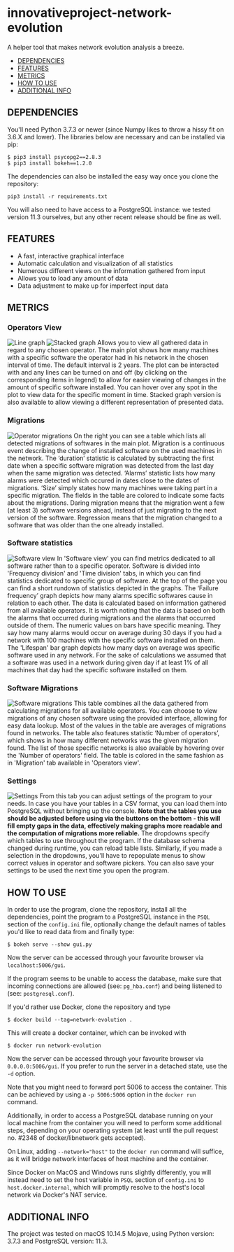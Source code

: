 # innovativeproject-network-evolution


A helper tool that makes network evolution analysis a breeze.

- [DEPENDENCIES](#dependencies)
- [FEATURES](#features)
- [METRICS](#metrics)
- [HOW TO USE](#how-to-use)
- [ADDITIONAL INFO](#additional-info)

## DEPENDENCIES
You'll need Python 3.7.3 or newer (since Numpy likes to throw a hissy fit on 3.6.X and lower). The libraries below are necessary and can be installed via pip:  
```
$ pip3 install psycopg2==2.8.3
$ pip3 install bokeh==1.2.0
```
The dependencies can also be installed the easy way once you clone the repository:
```
pip3 install -r requirements.txt
```
You will also need to have access to a PostgreSQL instance: we tested version 11.3 ourselves, but any other recent release should be fine as well.

## FEATURES
- A fast, interactive graphical interface
- Automatic calculation and visualization of all statistics
- Numerous different views on the information gathered from input
- Allows you to load any amount of data
- Data adjustment to make up for imperfect input data

## METRICS
### Operators View
![Line graph](./screenshots/operators_view_lines.png)
![Stacked graph](./screenshots/operators_view_stacked.png)
Allows you to view all gathered data in regard to any chosen operator. The main plot shows how many machines with a specific software the operator had in his network in the chosen interval of time. The default interval is 2 years. The plot can be interacted with and any lines can be turned on and off (by clicking on the corresponding items in legend) to allow for easier viewing of changes in the amount of specific software installed. You can hover over any spot in the plot to view data for the specific moment in time. Stacked graph version is also available to allow viewing a different representation of presented data.

### Migrations
![Operator migrations](./screenshots/operators_view_migrations.png)
On the right you can see a table which lists all detected migrations of softwares in the main plot. Migration is a continuous event describing the change of installed software on the used machines in the network. The ‘duration’ statistic is calculated by subtracting the first date when a specific software migration was detected from the last day when the same migration was detected. ‘Alarms’ statistic lists how many alarms were detected which occured in dates close to the dates of migrations. ‘Size’ simply states how many machines were taking part in a specific migration. The fields in the table are colored to indicate some facts about the migrations. Daring migration means that the migration went a few (at least 3) software versions ahead, instead of just migrating to the next version of the software. Regression means that the migration changed to a software that was older than the one already installed. 

### Software statistics
![Software view](./screenshots/software_view_fd.png)
In 'Software view' you can find metrics dedicated to all software rather than to a specific operator. Software is divided into 'Frequency division' and 'Time division' tabs, in which you can find statistics dedicated to specific group of software. At the top of the page you can find a short rundown of statistics depicted in the graphs. The ‘Failure frequency’ graph depicts how many alarms specific softwares cause in relation to each other. The data is calculated based on information gathered from all available operators. It is worth noting that the data is based on both the alarms that occurred during migrations and the alarms that occurred outside of them. The numeric values on bars have specific meaning. They say how many alarms would occur on average during 30 days if you had a network with 100 machines with the specific software installed on them. The 'Lifespan' bar graph depicts how many days on average was specific software used in any network. For the sake of calculations we assumed that a software was used in a network during given day if at least 1% of all machines that day had the specific software installed on them.

### Software Migrations
![Software migrations](./screenshots/software_view_migrations.png)
This table combines all the data gathered from calculating migrations for all available operators. You can choose to view migrations of any chosen software using the provided interface, allowing for easy data lookup. Most of the values in the table are averages of migrations found in networks. The table also features statistic ‘Number of operators’, which shows in how many different networks was the given migration found. The list of those specific networks is also available by hovering over the 'Number of operators' field. The table is colored in the same fashion as in 'Migration' tab available in 'Operators view'.

### Settings
![Settings](./screenshots/settings.png)
From this tab you can adjust settings of the program to your needs. In case you have your tables in a CSV format, you can load them into PostgreSQL without bringing up the console. **Note that the tables you use should be adjusted before using via the buttons on the bottom - this will fill empty gaps in the data, effectively making graphs more readable and the computation of migrations more reliable.** The dropdowns specify which tables to use throughout the program. If the database schema changed during runtime, you can reload table lists. Similarly, if you made a selection in the dropdowns, you'll have to repopulate menus to show correct values in operator and software pickers. You can also save your settings to be used the next time you open the program.

## HOW TO USE
In order to use the program, clone the repository, install all the dependencies, point the program to a PostgreSQL instance in the `PSQL` section of the `config.ini` file, optionally change the default names of tables you'd like to read data from and finally type:
```
$ bokeh serve --show gui.py
```
Now the server can be accessed through your favourite browser via `localhost:5006/gui`.

If the program seems to be unable to access the database, make sure that incoming connections are allowed (see: `pg_hba.conf`) and being listened to (see: `postgresql.conf`).

If you'd rather use Docker, clone the repository and type
```
$ docker build --tag=network-evolution .
```
This will create a docker container, which can be invoked with
```
$ docker run network-evolution
```
Now the server can be accessed through your favourite browser via `0.0.0.0:5006/gui`. If you prefer to run the server in a detached state, use the `-d` option.

Note that you might need to forward port 5006 to access the container. This can be achieved by using a `-p 5006:5006` option in the `docker run` command.

Additionally, in order to access a PostgreSQL database running on your local machine from the container you will need to perform some additional steps, depending on your operating system (at least until the pull request no. #2348 of docker/libnetwork gets accepted).

On Linux, adding `--network="host"` to the `docker run` command will suffice, as it will bridge network interfaces of host machine and the container.

Since Docker on MacOS and Windows runs slightly differently, you will instead need to set the host variable in `PSQL` section of `config.ini` to `host.docker.internal`, which will promptly resolve to the host's local network via Docker's NAT service.

## ADDITIONAL INFO
The project was tested on macOS 10.14.5 Mojave, using Python version: 3.7.3 and PostgreSQL version: 11.3.
